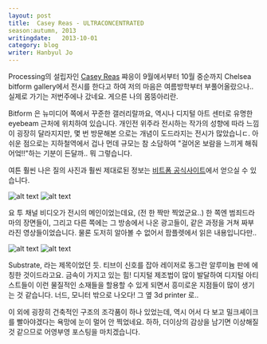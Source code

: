 ```yaml
---
layout: post
title:  Casey Reas - ULTRACONCENTRATED
season:autumn, 2013
writingdate:   2013-10-01
category: blog
writer: Hanbyul Jo
---
```


 Processing의 설립자인 [Casey Reas]("http://reas.com/") 쨔응이 9월에서부터 10월 중순까지 Chelsea bitform gallery에서 전시를 한다고 하여 저의 마음은 여름방학부터 부풀어올랐으나.. 실제로 가기는 저번주에나 갔네요. 게으른 나의 몸뚱아리란. 

 Bitform 은 뉴미디어 쪽에서 꾸준한 갤러리랄까요, 역시나 디지털 아트 센터로 유명한 eyebeam 근처에 위치하여 있습니다. 개인전 위주라 전시하는 작가의 성향에 따라 느낌이 굉장히 달라지지만, 몇 번 방문해본 으로는 개념이 도드라지는 전시가 많았습니ㄷ. 아쉬운 점으로는 지하철역에서 겁나 먼데 규모는 참 소담하여 "걸어온 보람을 느끼게 해줘어엌!!"하는 기분이 든달까.. 뭐 그렇습니다.

 여튼 훨씬 나은 질의 사진과 훨씬 제대로된 정보는 [비트폼 공식사이트]("http://www.bitforms.com/current-exhibitions.html#id=169&num=1")에서 얻으실 수 있습니다.

 ![alt text](http://hanbyul-crew.github.io/img/caseyreas/caseyreas0.jpg "casey reas 0")
 ![alt text](http://hanbyul-crew.github.io/img/caseyreas/caseyreas1.jpg "casey reas 1")
 
  요 투 채널 비디오가 전시의 메인이었는데요, (전 한 짝만 찍었군요..) 한 쪽엔 범죄드라마의 장면들이, 그리고 다른 쪽에는 그 방송에서 나온 광고들이, 같은 과정을 거쳐 짜부라진 영상들이었습니다. 물론 도저히 알아볼 수 없어서 팜플렛에서 읽은 내용입니다만.. 

![alt text](http://hanbyul-crew.github.io/img/caseyreas/caseyreas2.jpg "casey reas 2")
![alt text](http://hanbyul-crew.github.io/img/caseyreas/caseyreas3.jpg "casey reas 3")

Substrate, 라는 제목이었던 듯. 티브이 신호를 잡아 레이저로 동그란 알루미늄 판에 에칭한 것이드라고요. 금속이 가지고 있는 힘! 디지털 제조법이 많이 발달하여 디지털 아티스트들이 이런 물질적인 소재들을 할용할 수 있게 되면서 흥미로운 지점들이 많이 생기는 것 같습니다. 너드, 모니터 밖으로 나오다! 그 옆 3d printer 로.. 

 이 외에 굉장히 건축적인 구조의 조각품이 하나 있었는데, 역시 어서 다 보고 밀크셰이크를 빨아야겠다는 욕망에 눈이 멀어 안 찍었네요. 하하, 더이상의 감상을 남기면 이상해질 것 같으므로 어영부영 포스팅을 마치겠습니다.


